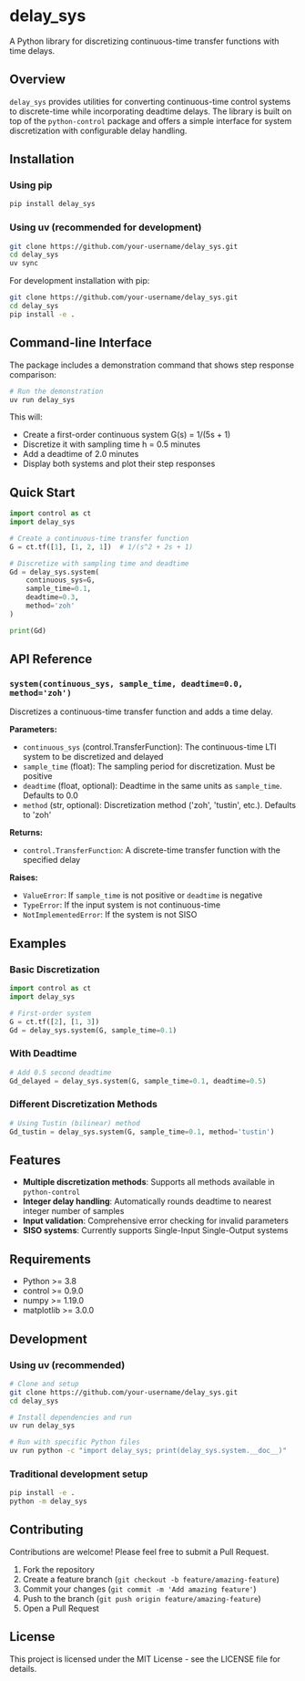 # delay_sys

A Python library for discretizing continuous-time transfer functions with time delays.

## Overview

`delay_sys` provides utilities for converting continuous-time control systems to discrete-time while incorporating deadtime delays. The library is built on top of the `python-control` package and offers a simple interface for system discretization with configurable delay handling.

## Installation

### Using pip
```bash
pip install delay_sys
```

### Using uv (recommended for development)
```bash
git clone https://github.com/your-username/delay_sys.git
cd delay_sys
uv sync
```

For development installation with pip:
```bash
git clone https://github.com/your-username/delay_sys.git
cd delay_sys
pip install -e .
```

## Command-line Interface

The package includes a demonstration command that shows step response comparison:

```bash
# Run the demonstration
uv run delay_sys
```

This will:
- Create a first-order continuous system G(s) = 1/(5s + 1)
- Discretize it with sampling time h = 0.5 minutes
- Add a deadtime of 2.0 minutes
- Display both systems and plot their step responses

## Quick Start

```python
import control as ct
import delay_sys

# Create a continuous-time transfer function
G = ct.tf([1], [1, 2, 1])  # 1/(s^2 + 2s + 1)

# Discretize with sampling time and deadtime
Gd = delay_sys.system(
    continuous_sys=G,
    sample_time=0.1,
    deadtime=0.3,
    method='zoh'
)

print(Gd)
```

## API Reference

### `system(continuous_sys, sample_time, deadtime=0.0, method='zoh')`

Discretizes a continuous-time transfer function and adds a time delay.

**Parameters:**
- `continuous_sys` (control.TransferFunction): The continuous-time LTI system to be discretized and delayed
- `sample_time` (float): The sampling period for discretization. Must be positive
- `deadtime` (float, optional): Deadtime in the same units as `sample_time`. Defaults to 0.0
- `method` (str, optional): Discretization method ('zoh', 'tustin', etc.). Defaults to 'zoh'

**Returns:**
- `control.TransferFunction`: A discrete-time transfer function with the specified delay

**Raises:**
- `ValueError`: If `sample_time` is not positive or `deadtime` is negative
- `TypeError`: If the input system is not continuous-time
- `NotImplementedError`: If the system is not SISO

## Examples

### Basic Discretization
```python
import control as ct
import delay_sys

# First-order system
G = ct.tf([2], [1, 3])
Gd = delay_sys.system(G, sample_time=0.1)
```

### With Deadtime
```python
# Add 0.5 second deadtime
Gd_delayed = delay_sys.system(G, sample_time=0.1, deadtime=0.5)
```

### Different Discretization Methods
```python
# Using Tustin (bilinear) method
Gd_tustin = delay_sys.system(G, sample_time=0.1, method='tustin')
```

## Features

- **Multiple discretization methods**: Supports all methods available in `python-control`
- **Integer delay handling**: Automatically rounds deadtime to nearest integer number of samples
- **Input validation**: Comprehensive error checking for invalid parameters
- **SISO systems**: Currently supports Single-Input Single-Output systems

## Requirements

- Python >= 3.8
- control >= 0.9.0
- numpy >= 1.19.0
- matplotlib >= 3.0.0

## Development

### Using uv (recommended)
```bash
# Clone and setup
git clone https://github.com/your-username/delay_sys.git
cd delay_sys

# Install dependencies and run
uv run delay_sys

# Run with specific Python files
uv run python -c "import delay_sys; print(delay_sys.system.__doc__)"
```

### Traditional development setup
```bash
pip install -e .
python -m delay_sys
```

## Contributing

Contributions are welcome! Please feel free to submit a Pull Request.

1. Fork the repository
2. Create a feature branch (`git checkout -b feature/amazing-feature`)
3. Commit your changes (`git commit -m 'Add amazing feature'`)
4. Push to the branch (`git push origin feature/amazing-feature`)
5. Open a Pull Request

## License

This project is licensed under the MIT License - see the LICENSE file for details.
